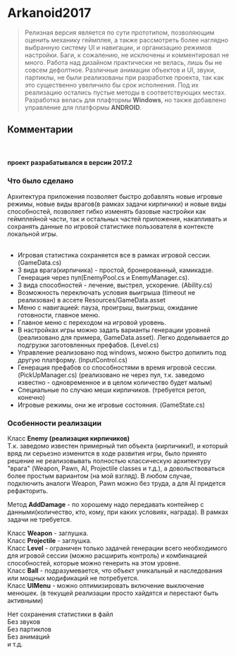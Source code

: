 # Arkanoid2017



> Релизная версия является по сути прототипом, позволяющим оценить механику геймплея, а также рассмотреть более 
> наглядно выбранную систему UI и навигации, и организацию режимов настройки. 
> Баги, к сожалению, не исключены и комментировал не много. Работа над дизайном практически не велась, лишь бы не совсем дефолтное. 
> Различные анимации объектов и UI, звуки, партиклы, не были реализованы при разработке проекта, так как это существенно увеличило бы срок исполнения. Под их реализацию остались пустые методы в соответствующих  местах.
> Разработка велась для плафтормы **Windows**, но также добавлено управление для платформы **ANDROID**.

<h2>Комментарии</h2> <br>

<h4>проект разрабатывался в версии 2017.2</h4>

<h3>Что было сделано</h3>

Архитектура приложения позволяет быстро добавлять новые игровые режимы, новые виды врагов(в рамках задачи кирпичики) и новые виды способностей, позволяет гибко изменять базовые настройки как геймплейной части, так и остальных частей приложения, накапливать и сохранять данные по игровой статистике пользователя в контексте локальной игры.    
<br>

* Игровая статистика сохраняется все в рамках игровой сессии. (GameData.cs)
* 3 вида врага(кирпичика) - простой, бронерованный, камикадзе. Генерация через пул(EnemyPool.cs и EnemyManager.cs).
* 3 вида способностей  - лечение, выстрел, ускорение. (Ability.cs)
* Возможность переключать условия выигрыша (timeout не реализован) в ассете Resources/GameData.asset
* Меню с навигацией: пауза, проигрыш, выигрыш, ожидание готовности, главное меню. 
* Главное меню с переходом на игровой уровень.
* В настройках игры можно задать варианты генерации уровней (реализовано для примера, GameData.asset). 
  Легко доделывается до подгрузки заготовленных префабов. (Level.cs)
* Управление реализовано под windows, можно быстро допилить под другую платформу. (InputControl.cs)
* Генерация префабов со способностями в время игровой сессии.(PickUpManager.cs) (реализовано не через пул, т.к. заведомо известно - одновременное и в целом количество будет малым)
* Специальные по случаю меши кирпичиков. (требуется ретоп, конечно)
* Игровые режимы, они же игровые состояния. (GameState.cs)


<h3>Особенности реализации</h3>

Класс **Enemy (реализация кирпичиков)**<br>
Т.к. заведомо известен примерный тип объекта (кирпичики!), и который вряд ли серьезно изменится в ходе развития игры, было принято решение не реализовывать полностью классическую архитектуру "врага" (Weapon, Pawn, AI, Projectile classes и т.д.), а довольствоваться более простым вариантом (на мой взгляд). В любом случае, подключить аналоги  Weapon, Pawn можно без труда, а для AI придется рефакторить. <br>

Метод **AddDamage** - по хорошему надо передавать контейнер с данными(количество, кто, кому, при каких условиях, награда). В рамках задачи не требуется. <br>

Класс **Weapon** - заглушка.<br>
Класс **Projectile** - заглушка.<br>
Класс **Level** - ограничен только задачей генерации всего необходимого для игровой сессии (можно расширить контроль) и комбинацией способностей, которые можно генерить на этом уровне.<br>
Класс **Ball** - подразумевается, что объект уникальный и наследования или мощных модификаций не потребуется. <br>
Класс **UIMenu** - можно оптимизировать включение выключение менюшек. (в текущей реализации просто хайдятся и перестают быть активными)

Нет сохранения статистики в файл<br>
Без звуков<br>
Без партиклов<br>
Без анимаций<br>
и т.д.

